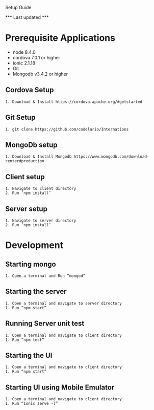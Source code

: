 Setup Guide

*** Last updated ***

# Prerequisite Applications
- node 8.4.0
- cordova 7.0.1 or higher
- ionic 2.1.18
- Git 
- Mongodb v3.4.2 or higher

## Cordova Setup
    1. Download & Install https://cordova.apache.org/#getstarted

## Git Setup
    1. git clone https://github.com/codelario/Internations

## MongoDb setup
    1. Download & Install Mongodb https://www.mongodb.com/download-center#production

## Client setup
    1. Navigate to client directory
    2. Run ‘npm install’

## Server setup
    1. Navigate to server directory
    2. Run ‘npm install’


# Development

## Starting mongo
    1. Open a terminal and Run “mongod”

## Starting the server
    1. Open a terminal and navigate to server directory
    1. Run “npm start”

## Running Server unit test
    1. Open a terminal and navigate to client directory
    1. Run “npm test”

## Starting the UI
    1. Open a terminal and navigate to client directory
    1. Run “npm start”

## Starting UI using Mobile Emulator 
    1. Open a terminal and navigate to client directory
    1. Run “Ionic serve -l”
